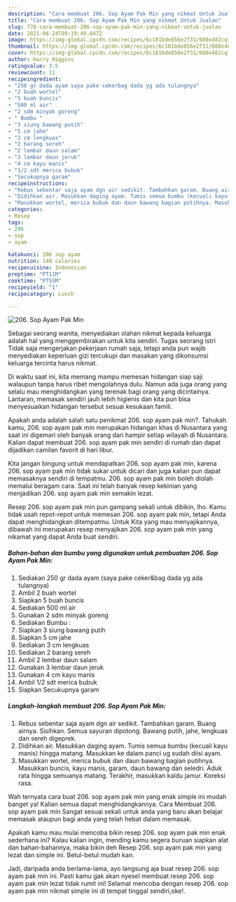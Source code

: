 ```yaml
---
description: "Cara membuat 206. Sop Ayam Pak Min yang nikmat Untuk Jualan"
title: "Cara membuat 206. Sop Ayam Pak Min yang nikmat Untuk Jualan"
slug: 778-cara-membuat-206-sop-ayam-pak-min-yang-nikmat-untuk-jualan
date: 2021-06-24T09:19:49.847Z
image: https://img-global.cpcdn.com/recipes/6c181bde856e2f31/680x482cq70/206-sop-ayam-pak-min-foto-resep-utama.jpg
thumbnail: https://img-global.cpcdn.com/recipes/6c181bde856e2f31/680x482cq70/206-sop-ayam-pak-min-foto-resep-utama.jpg
cover: https://img-global.cpcdn.com/recipes/6c181bde856e2f31/680x482cq70/206-sop-ayam-pak-min-foto-resep-utama.jpg
author: Harry Higgins
ratingvalue: 3.5
reviewcount: 11
recipeingredient:
- "250 gr dada ayam saya pake cekerbag dada yg ada tulangnya"
- "2 buah wortel"
- "5 buah buncis"
- "500 ml air"
- "2 sdm minyak goreng"
- " Bumbu "
- "3 siung bawang putih"
- "5 cm jahe"
- "3 cm lengkuas"
- "2 barang sereh"
- "2 lembar daun salam"
- "3 lembar daun jeruk"
- "4 cm kayu manis"
- "1/2 sdt merica bubuk"
- "Secukupnya garam"
recipeinstructions:
- "Rebus sebentar saja ayam dgn air sedikit. Tambahkan garam. Buang airnya. Sisihkan. Semua sayuran dipotong. Bawang putih, jahe, lengkuas dan sereh digeprek."
- "Didihkan air. Masukkan daging ayam. Tumis semua bumbu (kecuali kayu manis) hingga matang. Masukkan ke dalam panci ug sudah diisi ayam."
- "Masukkan wortel, merica bubuk dan daun bawang bagian putihnya. Masukkan buncis, kayu manis, garam, daun bawang dan seledri. Aduk rata hingga semuanya matang. Terakhir, masukkan kaldu jamur. Koreksi rasa."
categories:
- Resep
tags:
- 206
- sop
- ayam

katakunci: 206 sop ayam 
nutrition: 140 calories
recipecuisine: Indonesian
preptime: "PT11M"
cooktime: "PT55M"
recipeyield: "1"
recipecategory: Lunch

---
```



![206. Sop Ayam Pak Min](https://img-global.cpcdn.com/recipes/6c181bde856e2f31/680x482cq70/206-sop-ayam-pak-min-foto-resep-utama.jpg)

Sebagai seorang wanita, menyediakan olahan nikmat kepada keluarga adalah hal yang menggembirakan untuk kita sendiri. Tugas seorang istri Tidak saja mengerjakan pekerjaan rumah saja, tetapi anda pun wajib menyediakan keperluan gizi tercukupi dan masakan yang dikonsumsi keluarga tercinta harus nikmat.

Di waktu  saat ini, kita memang mampu memesan hidangan siap saji walaupun tanpa harus ribet mengolahnya dulu. Namun ada juga orang yang selalu mau menghidangkan yang terenak bagi orang yang dicintainya. Lantaran, memasak sendiri jauh lebih higienis dan kita pun bisa menyesuaikan hidangan tersebut sesuai kesukaan famili. 



Apakah anda adalah salah satu penikmat 206. sop ayam pak min?. Tahukah kamu, 206. sop ayam pak min merupakan hidangan khas di Nusantara yang saat ini digemari oleh banyak orang dari hampir setiap wilayah di Nusantara. Kalian dapat membuat 206. sop ayam pak min sendiri di rumah dan dapat dijadikan camilan favorit di hari libur.

Kita jangan bingung untuk mendapatkan 206. sop ayam pak min, karena 206. sop ayam pak min tidak sukar untuk dicari dan juga kalian pun dapat memasaknya sendiri di tempatmu. 206. sop ayam pak min boleh diolah memalui beragam cara. Saat ini telah banyak resep kekinian yang menjadikan 206. sop ayam pak min semakin lezat.

Resep 206. sop ayam pak min pun gampang sekali untuk dibikin, lho. Kamu tidak usah repot-repot untuk memesan 206. sop ayam pak min, tetapi Anda dapat menghidangkan ditempatmu. Untuk Kita yang mau menyajikannya, dibawah ini merupakan resep menyajikan 206. sop ayam pak min yang nikamat yang dapat Anda buat sendiri.

<!--inarticleads1-->

##### Bahan-bahan dan bumbu yang digunakan untuk pembuatan 206. Sop Ayam Pak Min:

1. Sediakan 250 gr dada ayam (saya pake ceker&amp;bag dada yg ada tulangnya)
1. Ambil 2 buah wortel
1. Siapkan 5 buah buncis
1. Sediakan 500 ml air
1. Gunakan 2 sdm minyak goreng
1. Sediakan  Bumbu :
1. Siapkan 3 siung bawang putih
1. Siapkan 5 cm jahe
1. Sediakan 3 cm lengkuas
1. Sediakan 2 barang sereh
1. Ambil 2 lembar daun salam
1. Gunakan 3 lembar daun jeruk
1. Gunakan 4 cm kayu manis
1. Ambil 1/2 sdt merica bubuk
1. Siapkan Secukupnya garam




<!--inarticleads2-->

##### Langkah-langkah membuat 206. Sop Ayam Pak Min:

1. Rebus sebentar saja ayam dgn air sedikit. Tambahkan garam. Buang airnya. Sisihkan. Semua sayuran dipotong. Bawang putih, jahe, lengkuas dan sereh digeprek.
1. Didihkan air. Masukkan daging ayam. Tumis semua bumbu (kecuali kayu manis) hingga matang. Masukkan ke dalam panci ug sudah diisi ayam.
1. Masukkan wortel, merica bubuk dan daun bawang bagian putihnya. Masukkan buncis, kayu manis, garam, daun bawang dan seledri. Aduk rata hingga semuanya matang. Terakhir, masukkan kaldu jamur. Koreksi rasa.




Wah ternyata cara buat 206. sop ayam pak min yang enak simple ini mudah banget ya! Kalian semua dapat menghidangkannya. Cara Membuat 206. sop ayam pak min Sangat sesuai sekali untuk anda yang baru akan belajar memasak ataupun bagi anda yang telah hebat dalam memasak.

Apakah kamu mau mulai mencoba bikin resep 206. sop ayam pak min enak sederhana ini? Kalau kalian ingin, mending kamu segera buruan siapkan alat dan bahan-bahannya, maka bikin deh Resep 206. sop ayam pak min yang lezat dan simple ini. Betul-betul mudah kan. 

Jadi, daripada anda berlama-lama, ayo langsung aja buat resep 206. sop ayam pak min ini. Pasti kamu gak akan nyesel membuat resep 206. sop ayam pak min lezat tidak rumit ini! Selamat mencoba dengan resep 206. sop ayam pak min nikmat simple ini di tempat tinggal sendiri,oke!.

